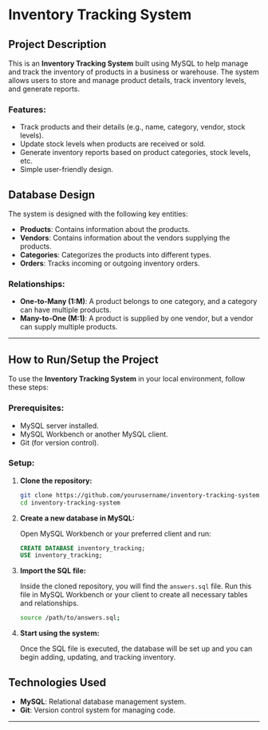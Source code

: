 # Inventory Tracking System

## Project Description

This is an **Inventory Tracking System** built using MySQL to help manage and track the inventory of products in a business or warehouse. The system allows users to store and manage product details, track inventory levels, and generate reports.

### Features:

* Track products and their details (e.g., name, category, vendor, stock levels).
* Update stock levels when products are received or sold.
* Generate inventory reports based on product categories, stock levels, etc.
* Simple user-friendly design.

## Database Design

The system is designed with the following key entities:

* **Products**: Contains information about the products.
* **Vendors**: Contains information about the vendors supplying the products.
* **Categories**: Categorizes the products into different types.
* **Orders**: Tracks incoming or outgoing inventory orders.

### Relationships:

* **One-to-Many (1\:M)**: A product belongs to one category, and a category can have multiple products.
* **Many-to-One (M:1)**: A product is supplied by one vendor, but a vendor can supply multiple products.

---

## How to Run/Setup the Project

To use the **Inventory Tracking System** in your local environment, follow these steps:

### Prerequisites:

* MySQL server installed.
* MySQL Workbench or another MySQL client.
* Git (for version control).

### Setup:

1. **Clone the repository:**

   ```bash
   git clone https://github.com/yourusername/inventory-tracking-system.git
   cd inventory-tracking-system
   ```

2. **Create a new database in MySQL:**

   Open MySQL Workbench or your preferred client and run:

   ```sql
   CREATE DATABASE inventory_tracking;
   USE inventory_tracking;
   ```

3. **Import the SQL file:**

   Inside the cloned repository, you will find the `answers.sql` file. Run this file in MySQL Workbench or your client to create all necessary tables and relationships.

   ```bash
   source /path/to/answers.sql;
   ```

4. **Start using the system:**

   Once the SQL file is executed, the database will be set up and you can begin adding, updating, and tracking inventory.

## Technologies Used

* **MySQL**: Relational database management system.
* **Git**: Version control system for managing code.

---
